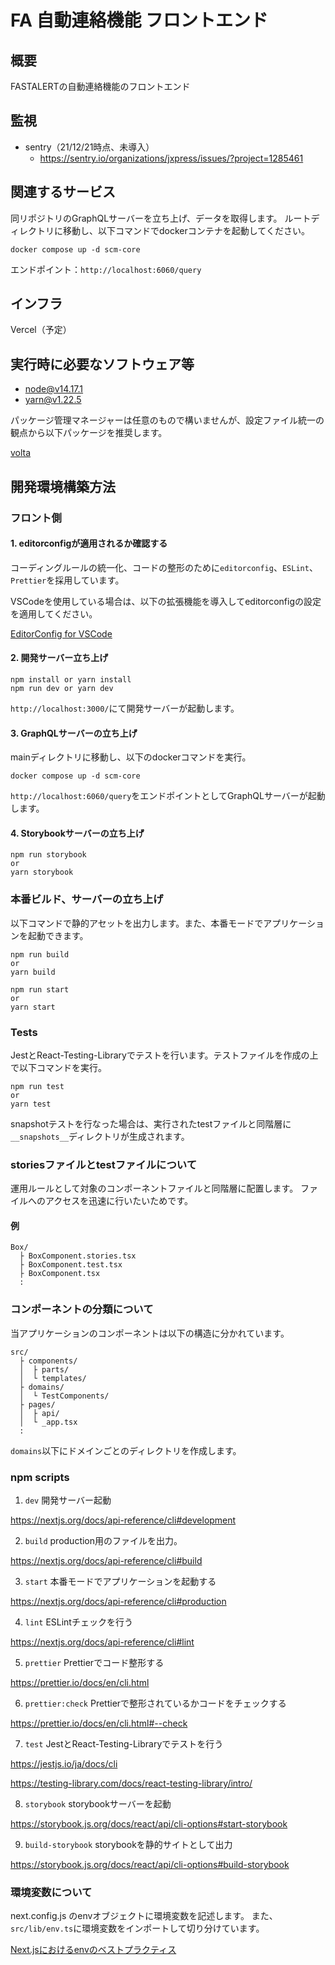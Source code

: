 # FA 自動連絡機能 フロントエンド

## 概要
FASTALERTの自動連絡機能のフロントエンド

## 監視
- sentry（21/12/21時点、未導入）
  - https://sentry.io/organizations/jxpress/issues/?project=1285461

## 関連するサービス
同リポジトリのGraphQLサーバーを立ち上げ、データを取得します。
ルートディレクトリに移動し、以下コマンドでdockerコンテナを起動してください。

```fish
docker compose up -d scm-core
```

エンドポイント：`http://localhost:6060/query`

## インフラ
Vercel（予定）

## 実行時に必要なソフトウェア等
- [node@v14.17.1](https://nodejs.org/ja/download/)
- [yarn@v1.22.5](https://yarnpkg.com/)

パッケージ管理マネージャーは任意のもので構いませんが、設定ファイル統一の観点から以下パッケージを推奨します。

[volta](https://volta.sh/)

## 開発環境構築方法

### フロント側
#### 1. editorconfigが適用されるか確認する
コーディングルールの統一化、コードの整形のために`editorconfig`、`ESLint`、`Prettier`を採用しています。

VSCodeを使用している場合は、以下の拡張機能を導入してeditorconfigの設定を適用してください。

[EditorConfig for VSCode](https://marketplace.visualstudio.com/items?itemName=EditorConfig.EditorConfig)

#### 2. 開発サーバー立ち上げ

```fish
npm install or yarn install
npm run dev or yarn dev
```
`http://localhost:3000/`にて開発サーバーが起動します。

#### 3. GraphQLサーバーの立ち上げ
mainディレクトリに移動し、以下のdockerコマンドを実行。

```fish
docker compose up -d scm-core
```

`http://localhost:6060/query`をエンドポイントとしてGraphQLサーバーが起動します。

#### 4. Storybookサーバーの立ち上げ

```fish
npm run storybook
or
yarn storybook
```

### 本番ビルド、サーバーの立ち上げ
以下コマンドで静的アセットを出力します。また、本番モードでアプリケーションを起動できます。

```fish
npm run build
or
yarn build

npm run start
or
yarn start
```

### Tests
JestとReact-Testing-Libraryでテストを行います。テストファイルを作成の上で以下コマンドを実行。

```fish
npm run test
or
yarn test
```

snapshotテストを行なった場合は、実行されたtestファイルと同階層に`__snapshots__`ディレクトリが生成されます。

### storiesファイルとtestファイルについて
運用ルールとして対象のコンポーネントファイルと同階層に配置します。
ファイルへのアクセスを迅速に行いたいためです。

#### 例
```fish
Box/
  ├ BoxComponent.stories.tsx
  ├ BoxComponent.test.tsx
  ├ BoxComponent.tsx
  :
```

### コンポーネントの分類について
当アプリケーションのコンポーネントは以下の構造に分かれています。

```fish
src/
  ├ components/
  │  ├ parts/
  │  └ templates/
  ├ domains/
  │  └ TestComponents/
  ├ pages/
  │  ├ api/
  │  └ _app.tsx
  :
```

`domains`以下にドメインごとのディレクトリを作成します。

### npm scripts

1. `dev`
開発サーバー起動

https://nextjs.org/docs/api-reference/cli#development

2. `build`
production用のファイルを出力。

https://nextjs.org/docs/api-reference/cli#build

3. `start`
本番モードでアプリケーションを起動する

https://nextjs.org/docs/api-reference/cli#production

4. `lint`
ESLintチェックを行う

https://nextjs.org/docs/api-reference/cli#lint

5. `prettier`
Prettierでコード整形する

https://prettier.io/docs/en/cli.html

6. `prettier:check`
Prettierで整形されているかコードをチェックする

https://prettier.io/docs/en/cli.html#--check

7. `test`
JestとReact-Testing-Libraryでテストを行う

https://jestjs.io/ja/docs/cli

https://testing-library.com/docs/react-testing-library/intro/

8. `storybook`
storybookサーバーを起動

https://storybook.js.org/docs/react/api/cli-options#start-storybook

9. `build-storybook`
storybookを静的サイトとして出力

https://storybook.js.org/docs/react/api/cli-options#build-storybook

### 環境変数について
next.config.js のenvオブジェクトに環境変数を記述します。
また、`src/lib/env.ts`に環境変数をインポートして切り分けています。

[Next.jsにおけるenvのベストプラクティス](https://zenn.dev/jj/articles/next-js-env-best-practice)
